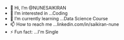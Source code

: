 - 👋 Hi, I’m @NUNESAIKIRAN
- 👀 I’m interested in ...Coding
- 🌱 I’m currently learning ...Data Science Course
- 📫 How to reach me ...linkedin.com/in/saikiran-nune
- ⚡ Fun fact: ...I'm Single

<!---
NUNE SAI/NUNE SAI is a ✨ special ✨ repository because its `README.md` (this file) appears on your GitHub profile.
You can click the Preview link to take a look at your changes.
--->
